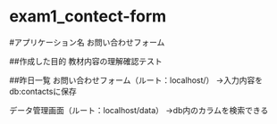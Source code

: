 # exam1_contect-form

#アプリケーション名
お問い合わせフォーム


##作成した目的
教材内容の理解確認テスト

##昨日一覧
お問い合わせフォーム（ルート：localhost/）
→入力内容をdb:contactsに保存

データ管理画面（ルート：localhost/data）
→db内のカラムを検索できる
